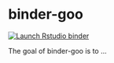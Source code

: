 # binder-goo

<!-- badges: start -->
[![Launch Rstudio binder](http://mybinder.org/badge.svg)](https://mybinder.org/v2/gh/karthik/binder-goo/master?urlpath=rstudio)
<!-- badges: end -->

The goal of binder-goo is to ...

